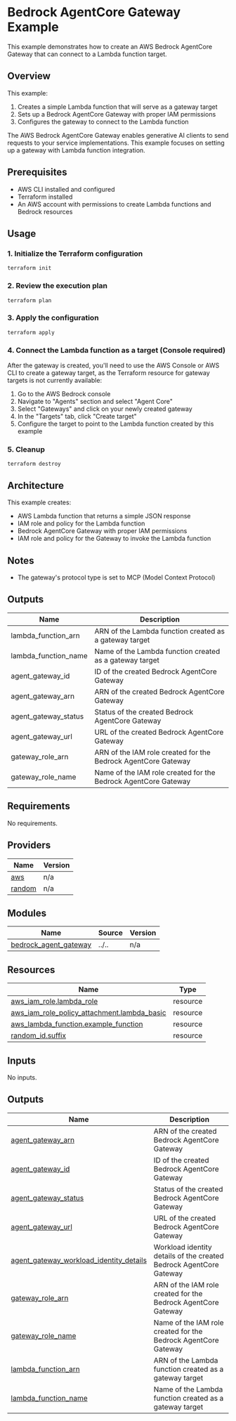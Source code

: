 <!-- BEGIN_TF_DOCS -->
# Bedrock AgentCore Gateway Example

This example demonstrates how to create an AWS Bedrock AgentCore Gateway that can connect to a Lambda function target.

## Overview

This example:
1. Creates a simple Lambda function that will serve as a gateway target
2. Sets up a Bedrock AgentCore Gateway with proper IAM permissions
3. Configures the gateway to connect to the Lambda function

The AWS Bedrock AgentCore Gateway enables generative AI clients to send requests to your service implementations. This example focuses on setting up a gateway with Lambda function integration.

## Prerequisites

- AWS CLI installed and configured
- Terraform installed
- An AWS account with permissions to create Lambda functions and Bedrock resources

## Usage

### 1. Initialize the Terraform configuration

```
terraform init
```

### 2. Review the execution plan

```
terraform plan
```

### 3. Apply the configuration

```
terraform apply
```

### 4. Connect the Lambda function as a target (Console required)

After the gateway is created, you'll need to use the AWS Console or AWS CLI to create a gateway target, as the Terraform resource for gateway targets is not currently available:

1. Go to the AWS Bedrock console
2. Navigate to "Agents" section and select "Agent Core"
3. Select "Gateways" and click on your newly created gateway
4. In the "Targets" tab, click "Create target"
5. Configure the target to point to the Lambda function created by this example

### 5. Cleanup

```
terraform destroy
```

## Architecture

This example creates:

- AWS Lambda function that returns a simple JSON response
- IAM role and policy for the Lambda function
- Bedrock AgentCore Gateway with proper IAM permissions
- IAM role and policy for the Gateway to invoke the Lambda function

## Notes

- The gateway's protocol type is set to MCP (Model Context Protocol)

## Outputs

| Name | Description |
|------|-------------|
| lambda\_function\_arn | ARN of the Lambda function created as a gateway target |
| lambda\_function\_name | Name of the Lambda function created as a gateway target |
| agent\_gateway\_id | ID of the created Bedrock AgentCore Gateway |
| agent\_gateway\_arn | ARN of the created Bedrock AgentCore Gateway |
| agent\_gateway\_status | Status of the created Bedrock AgentCore Gateway |
| agent\_gateway\_url | URL of the created Bedrock AgentCore Gateway |
| gateway\_role\_arn | ARN of the IAM role created for the Bedrock AgentCore Gateway |
| gateway\_role\_name | Name of the IAM role created for the Bedrock AgentCore Gateway |

## Requirements

No requirements.

## Providers

| Name | Version |
|------|---------|
| <a name="provider_aws"></a> [aws](#provider\_aws) | n/a |
| <a name="provider_random"></a> [random](#provider\_random) | n/a |

## Modules

| Name | Source | Version |
|------|--------|---------|
| <a name="module_bedrock_agent_gateway"></a> [bedrock\_agent\_gateway](#module\_bedrock\_agent\_gateway) | ../.. | n/a |

## Resources

| Name | Type |
|------|------|
| [aws_iam_role.lambda_role](https://registry.terraform.io/providers/hashicorp/aws/latest/docs/resources/iam_role) | resource |
| [aws_iam_role_policy_attachment.lambda_basic](https://registry.terraform.io/providers/hashicorp/aws/latest/docs/resources/iam_role_policy_attachment) | resource |
| [aws_lambda_function.example_function](https://registry.terraform.io/providers/hashicorp/aws/latest/docs/resources/lambda_function) | resource |
| [random_id.suffix](https://registry.terraform.io/providers/hashicorp/random/latest/docs/resources/id) | resource |

## Inputs

No inputs.

## Outputs

| Name | Description |
|------|-------------|
| <a name="output_agent_gateway_arn"></a> [agent\_gateway\_arn](#output\_agent\_gateway\_arn) | ARN of the created Bedrock AgentCore Gateway |
| <a name="output_agent_gateway_id"></a> [agent\_gateway\_id](#output\_agent\_gateway\_id) | ID of the created Bedrock AgentCore Gateway |
| <a name="output_agent_gateway_status"></a> [agent\_gateway\_status](#output\_agent\_gateway\_status) | Status of the created Bedrock AgentCore Gateway |
| <a name="output_agent_gateway_url"></a> [agent\_gateway\_url](#output\_agent\_gateway\_url) | URL of the created Bedrock AgentCore Gateway |
| <a name="output_agent_gateway_workload_identity_details"></a> [agent\_gateway\_workload\_identity\_details](#output\_agent\_gateway\_workload\_identity\_details) | Workload identity details of the created Bedrock AgentCore Gateway |
| <a name="output_gateway_role_arn"></a> [gateway\_role\_arn](#output\_gateway\_role\_arn) | ARN of the IAM role created for the Bedrock AgentCore Gateway |
| <a name="output_gateway_role_name"></a> [gateway\_role\_name](#output\_gateway\_role\_name) | Name of the IAM role created for the Bedrock AgentCore Gateway |
| <a name="output_lambda_function_arn"></a> [lambda\_function\_arn](#output\_lambda\_function\_arn) | ARN of the Lambda function created as a gateway target |
| <a name="output_lambda_function_name"></a> [lambda\_function\_name](#output\_lambda\_function\_name) | Name of the Lambda function created as a gateway target |
<!-- END_TF_DOCS -->
